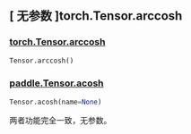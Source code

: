 ## [ 无参数 ]torch.Tensor.arccosh

### [torch.Tensor.arccosh](https://pytorch.org/docs/stable/generated/torch.Tensor.arccosh.html?highlight=arccosh#torch.Tensor.arccosh)

```python
Tensor.arccosh()
```

### [paddle.Tensor.acosh](https://www.paddlepaddle.org.cn/documentation/docs/zh/api/paddle/acosh_cn.html#acosh)

```python
Tensor.acosh(name=None)
```

两者功能完全一致，无参数。
